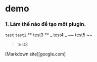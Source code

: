 # demo
### 1. Làm thế nào để tạo môt plugin.
``` test ```
` test2 `
** test3 **
_ test4 _
~~ test5 ~~
> test3

[Markdown site][google.com]
